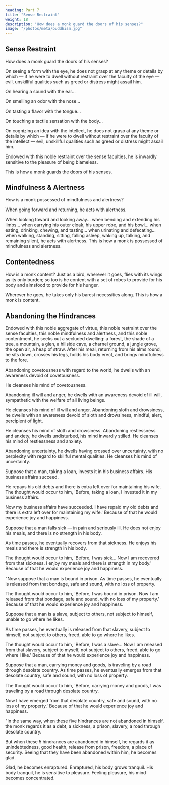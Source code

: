```yaml
---
heading: Part 7
title: "Sense Restraint"
weight: 18
description: "How does a monk guard the doors of his senses?"
image: "/photos/meta/buddhism.jpg"
---
```



## Sense Restraint

How does a monk guard the doors of his senses? 

On seeing a form with the eye, he does not grasp at any theme or details by which — if he were to dwell without restraint over the faculty of the eye — evil, unskillful qualities such as greed or distress might assail him. 

On hearing a sound with the ear... 

On smelling an odor with the nose... 

On tasting a flavor with the tongue... 

On touching a tactile sensation with the body... 

On cognizing an idea with the intellect, he does not grasp at any theme or details by which — if he were to dwell without restraint over the faculty of the intellect — evil, unskillful qualities such as greed or distress might assail him. 

Endowed with this noble restraint over the sense faculties, he is inwardly sensitive to the pleasure of being blameless.

This is how a monk guards the doors of his senses.


## Mindfulness & Alertness

How is a monk possessed of mindfulness and alertness? 

When going forward and returning, he acts with alertness. 

When looking toward and looking away... when bending and extending his limbs... when carrying his outer cloak, his upper robe, and his bowl... when eating, drinking, chewing, and tasting... when urinating and defecating... when walking, standing, sitting, falling asleep, waking up, talking, and remaining silent, he acts with alertness. This is how a monk is possessed of mindfulness and alertness.


## Contentedness

How is a monk content? Just as a bird, wherever it goes, flies with its wings as its only burden; so too is he content with a set of robes to provide for his body and almsfood to provide for his hunger. 

Wherever he goes, he takes only his barest necessities along. This is how a monk is content.


## Abandoning the Hindrances

Endowed with this noble aggregate of virtue, this noble restraint over the sense faculties, this noble mindfulness and alertness, and this noble contentment, he seeks out a secluded dwelling: a forest, the shade of a tree, a mountain, a glen, a hillside cave, a charnel ground, a jungle grove, the open air, a heap of straw. After his meal, returning from his alms round, he sits down, crosses his legs, holds his body erect, and brings mindfulness to the fore.

Abandoning covetousness with regard to the world, he dwells with an awareness devoid of covetousness. 

He cleanses his mind of covetousness. 

Abandoning ill will and anger, he dwells with an awareness devoid of ill will, sympathetic with the welfare of all living beings. 

He cleanses his mind of ill will and anger. Abandoning sloth and drowsiness, he dwells with an awareness devoid of sloth and drowsiness, mindful, alert, percipient of light. 

He cleanses his mind of sloth and drowsiness. Abandoning restlessness and anxiety, he dwells undisturbed, his mind inwardly stilled. He cleanses his mind of restlessness and anxiety. 

Abandoning uncertainty, he dwells having crossed over uncertainty, with no perplexity with regard to skillful mental qualities. He cleanses his mind of uncertainty.

Suppose that a man, taking a loan, invests it in his business affairs. His business affairs succeed. 

He repays his old debts and there is extra left over for maintaining his wife. The thought would occur to him, 'Before, taking a loan, I invested it in my business affairs. 

Now my business affairs have succeeded. I have repaid my old debts and there is extra left over for maintaining my wife.' Because of that he would experience joy and happiness.

Suppose that a man falls sick — in pain and seriously ill. He does not enjoy his meals, and there is no strength in his body. 

As time passes, he eventually recovers from that sickness. He enjoys his meals and there is strength in his body. 

The thought would occur to him, 'Before, I was sick... Now I am recovered from that sickness. I enjoy my meals and there is strength in my body.' Because of that he would experience joy and happiness.

"Now suppose that a man is bound in prison. As time passes, he eventually is released from that bondage, safe and sound, with no loss of property. 

The thought would occur to him, 'Before, I was bound in prison. Now I am released from that bondage, safe and sound, with no loss of my property.' Because of that he would experience joy and happiness.

Suppose that a man is a slave, subject to others, not subject to himself, unable to go where he likes. 

As time passes, he eventually is released from that slavery, subject to himself, not subject to others, freed, able to go where he likes. 

The thought would occur to him, 'Before, I was a slave... Now I am released from that slavery, subject to myself, not subject to others, freed, able to go where I like.' Because of that he would experience joy and happiness.

Suppose that a man, carrying money and goods, is traveling by a road through desolate country. As time passes, he eventually emerges from that desolate country, safe and sound, with no loss of property. 

The thought would occur to him, 'Before, carrying money and goods, I was traveling by a road through desolate country.

Now I have emerged from that desolate country, safe and sound, with no loss of my property.' Because of that he would experience joy and happiness.

"In the same way, when these five hindrances are not abandoned in himself, the monk regards it as a debt, a sickness, a prison, slavery, a road through desolate country. 

But when these 5 hindrances are abandoned in himself, he regards it as unindebtedness, good health, release from prison, freedom, a place of security. Seeing that they have been abandoned within him, he becomes glad. 

Glad, he becomes enraptured. Enraptured, his body grows tranquil. His body tranquil, he is sensitive to pleasure. Feeling pleasure, his mind becomes concentrated.
